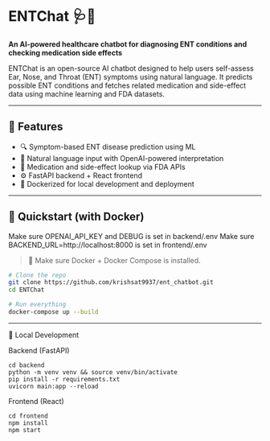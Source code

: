 # ENTChat 🩺🤖  
**An AI-powered healthcare chatbot for diagnosing ENT conditions and checking medication side effects**

ENTChat is an open-source AI chatbot designed to help users self-assess Ear, Nose, and Throat (ENT) symptoms using natural language. It predicts possible ENT conditions and fetches related medication and side-effect data using machine learning and FDA datasets.

---

## 🧠 Features

- 🔍 Symptom-based ENT disease prediction using ML
- 💬 Natural language input with OpenAI-powered interpretation
- 💊 Medication and side-effect lookup via FDA APIs
- ⚙️ FastAPI backend + React frontend
- 🔁 Dockerized for local development and deployment

---

## 🚀 Quickstart (with Docker)

Make sure OPENAI_API_KEY and DEBUG is set in backend/.env
Make sure BACKEND_URL=http://localhost:8000 is set in frontend/.env

> 🐳 Make sure Docker + Docker Compose is installed.

```bash
# Clone the repo
git clone https://github.com/krishsat9937/ent_chatbot.git
cd ENTChat

# Run everything
docker-compose up --build
```
---

🧪 Local Development

Backend (FastAPI)

```
cd backend
python -m venv venv && source venv/bin/activate
pip install -r requirements.txt
uvicorn main:app --reload
```

Frontend (React)

```
cd frontend
npm install
npm start
```

